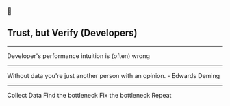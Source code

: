 ### 🛂
## Trust, but Verify (Developers)

--- 

Developer's performance intuition is (often) wrong

--- 

Without data you're just another person with an opinion. - Edwards Deming

--- 

Collect Data
Find the bottleneck
Fix the bottleneck
Repeat 

